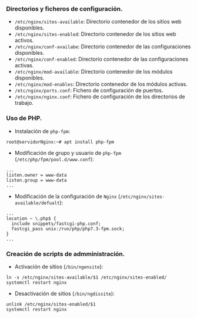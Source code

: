 ### Directorios y ficheros de configuración.
- `/etc/nginx/sites-available`: Directorio contenedor de los sitios web disponibles.
- `/etc/nginx/sites-enabled`: Directorio contenedor de los sitios web activos.
- `/etc/nginx/conf-availabe`: Directorio contenedor de las configuraciones disponibles.
- `/etc/nginx/conf-enabled`: Directorio contenedor de las configuraciones activas.
- `/etc/nginx/mod-available`: Directorio contenedor de los módulos disponibles.
- `/etc/nginx/mod-enables`: Directorio contenedor de los módulos activas.
- `/etc/nginx/ports.conf`: Fichero de configuración de puertos.
- `/etc/nginx/nginx.conf`: Fichero de configuración de los directorios de trabajo.

### Uso de PHP.
- Instalación de `php-fpm`:
~~~
root@servidorNginx:~# apt install php-fpm
~~~

- Modificación de grupo y usuario de `php-fpm` (`/etc/php/fpm/pool.d/www.conf`):
~~~
...
listen.owner = www-data
listen.group = www-data
...
~~~

- Modificación de la configuración de `Nginx` (`/etc/nginx/sites-available/defualt`):
~~~
...
location ~ \.php$ {
  include snippets/fastcgi-php.conf;
  fastcgi_pass unix:/run/php/php7.3-fpm.sock; 
}
...
~~~

### Creación de scripts de admministración.
- Activación de sitios (`/bin/ngensite`):
~~~
ln -s /etc/nginx/sites-available/$1 /etc/nginx/sites-enabled/
systemctl restart nginx
~~~

- Desactivación de sitios (`/bin/ngdissite`):
~~~
unlink /etc/nginx/sites-enabled/$1
systemctl restart nginx
~~~